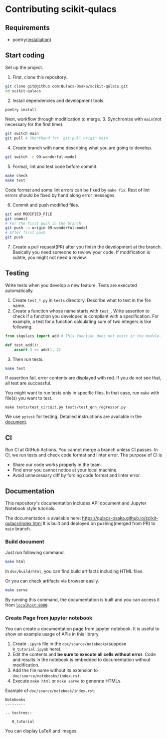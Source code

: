 # Contributing scikit-qulacs

## Requirements
- poetry([installation](https://python-poetry.org/docs/#installation))

## Start coding
Set up the project.
1. First, clone this repository.
```bash
git clone git@github.com:Qulacs-Osaka/scikit-qulacs.git
cd scikit-qulacs
```

2. Install dependencies and development tools.
```bash
poetry install
```

Next, workflow through modification to merge.
3. Synchronize with `main`(not necessary for the first time).
```bash
git switch main
git pull # Shorthand for `git pull origin main`
```

4. Create branch with name describing what you are going to develop.
```bash
git switch -c 99-wonderful-model
```

5. Format, lint and test code before commit.
```bash
make check
make test
```

Code format and some lint errors can be fixed by `make fix`.
Rest of lint errors should be fixed by hand along error messages.

6. Commit and push modified files.
```bash
git add MODIFIED_FILE
git commit
# For the first push in the branch
git push -u origin 99-wonderful-model
# After first push
git push
```

7. Create a pull request(PR) after you finish the development at the branch. Basically you need someone to review your code. If modification is subtle, you might not need a review.

## Testing
Write tests when you develop a new feature. Tests are executed automatically.

1. Create `test_*.py` in `tests` directory. Describe what to test in the file name.
2. Create a function whose name starts with `test_`. Write assertion to check if a function you developed is compliant with a specification. For example, a test for a function calculating sum of two integers is like following.
```python
from skqulacs import add # This function does not exist in the module.

def test_add():
    assert 3 == add(1, 2)
```

3. Then run tests.
```bash
make test
```
If assertion fail, error contents are displayed with red. If you do not see that, all test are successful.

You might want to run tests only in specific files.
In that case, run `make` with file(s) you want to test.
```
make tests/test_circuit.py tests/test_qnn_regressor.py
```

We use `pytest` for testing. Detailed instructions are available in the [document](https://docs.pytest.org/en/6.2.x/).

## CI
Run CI at GitHub Actions. You cannot merge a branch unless CI passes.
In CI, we run tests and check code format and linter error.
The purpose of CI is
* Share our code works properly in the team.
* Find error you cannot notice at your local machine.
* Avoid unnecessary diff by forcing code format and linter error.

## Documentation
This repository's documentation includes API document and Jupyter Notebook style tutorials.

The documentation is available here: https://qulacs-osaka.github.io/scikit-qulacs/index.html
It is built and deployed on pushing(merged from PR) to `main` branch.

### Build document
Just run following command.
```bash
make html
```

In `doc/build/html`, you can find build artifacts including HTML files.

Or you can check artifacts via browser easily.
```bash
make serve
```
By running this command, the documentation is built and you can access it from [`localhost:8080`](http://localhost:8000/).


### Create Page from jupyter notebook
You can create a documentation page from jupyter notebook.
It is useful to show an example usage of APIs in this library.
1. Create `.ipynb` file in the `doc/source/notebooks`(suppose `0_tutorial.ipynb` here).
2. Edit the contents and **be sure to execute all cells without error**. Code and results in the notebook is embedded to documentation without modification.
3. Add the file name without its extension to `doc/source/notebooks/index.rst`.
4. Execute `make html` or `make serve` to generate HTMLs.

Example of `doc/source/notebook/index.rst`:
```
Notebooks
---------

.. toctree::

   0_tutorial
```

You can display LaTeX and images.
